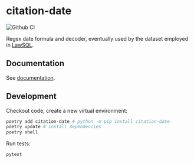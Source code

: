 # citation-date

![Github CI](https://github.com/justmars/citation-date/actions/workflows/main.yml/badge.svg)

Regex date formula and decoder, eventually used by the dataset employed in [LawSQL](https://lawsql.com).

## Documentation

See [documentation](https://justmars.github.io/citation-date).

## Development

Checkout code, create a new virtual environment:

```sh
poetry add citation-date # python -m pip install citation-date
poetry update # install dependencies
poetry shell
```

Run tests:

```sh
pytest
```
